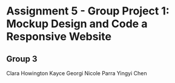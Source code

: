 # Assignment 5 - Group Project 1: Mockup Design and Code a Responsive Website

## Group 3

Clara Howington
Kayce Georgi
Nicole Parra
Yingyi Chen
